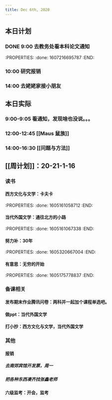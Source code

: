 ```yaml
---
title: Dec 6th, 2020
---
```


## 本日计划
### DONE 9:00 去教务处看本科论文通知 
:PROPERTIES:
:done: 1607216695787
:END:
### 10:00 研究报销
### 14:00 去姥姥家接小朋友
## 本日实际
### 9:00-9:05 看通知，发现啥也没说。。。
### 12:00-12:45 [[Maus 鼠族]]
### 14:00-16:30 [[问题与方法]]
##
## [[周计划]]：20-21-1-16
### 读书
#### 西方文化与文学：卡夫卡
:PROPERTIES:
:done: 1605161058712
:END:
#### 当代外国文学：通往北方的小路
:PROPERTIES:
:done: 1605161067338
:END:
#### 努力补：30年
:PROPERTIES:
:done: 1605320667004
:END:
#### 有意思：无穷的开始
:PROPERTIES:
:done: 1605175778837
:END:
### 备课相关
#### 发布期末作业腾讯问卷：两科并一起加个课程单选吧。
#### 做ppt：当代外国文学
#### 打小抄：西方文化与文学，当代外国文学
### 其他
#### 报销
##### 去南郊宾馆开发票，周一
##### 把各种东西凑齐找张鑫老师
#### 六级监考：开会，监考
